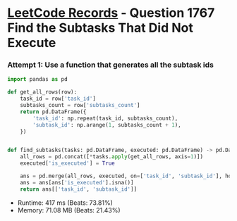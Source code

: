 # [LeetCode Records](../../README.md) - Question 1767 Find the Subtasks That Did Not Execute

### Attempt 1: Use a function that generates all the subtask ids
```py
import pandas as pd

def get_all_rows(row):
    task_id = row['task_id']
    subtasks_count = row['subtasks_count']
    return pd.DataFrame({
        'task_id': np.repeat(task_id, subtasks_count),
        'subtask_id': np.arange(1, subtasks_count + 1),
    })


def find_subtasks(tasks: pd.DataFrame, executed: pd.DataFrame) -> pd.DataFrame:
    all_rows = pd.concat([*tasks.apply(get_all_rows, axis=1)])
    executed['is_executed'] = True

    ans = pd.merge(all_rows, executed, on=['task_id', 'subtask_id'], how='left')
    ans = ans[ans['is_executed'].isna()]
    return ans[['task_id', 'subtask_id']]
```
- Runtime: 417 ms (Beats: 73.81%)
- Memory: 71.08 MB (Beats: 21.43%)

<br>
